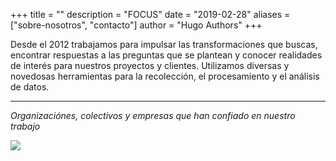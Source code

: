 +++
title = ""
description = "FOCUS"
date = "2019-02-28"
aliases = ["sobre-nosotros", "contacto"]
author = "Hugo Authors"
+++



Desde el 2012 trabajamos para impulsar las transformaciones que buscas, encontrar respuestas a las preguntas que se plantean y conocer realidades de interés para nuestros proyectos y clientes. Utilizamos diversas y novedosas herramientas para la recolección, el procesamiento y el análisis de datos.

___________

_Organizaciónes, colectivos y empresas que han confiado en nuestro trabajo_

<img src="/img/logos_byn.png" />



